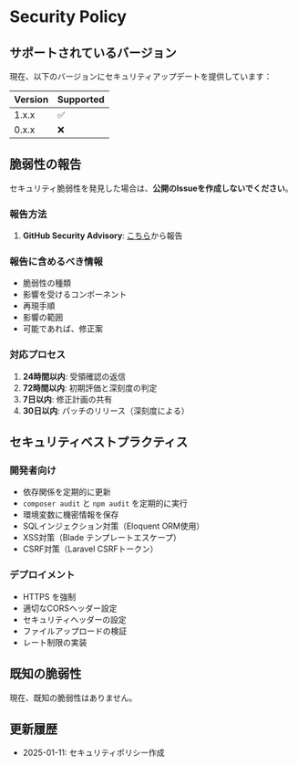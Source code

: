 # Security Policy

## サポートされているバージョン

現在、以下のバージョンにセキュリティアップデートを提供しています：

| Version | Supported          |
| ------- | ------------------ |
| 1.x.x   | :white_check_mark: |
| 0.x.x   | :x:                |

## 脆弱性の報告

セキュリティ脆弱性を発見した場合は、**公開のIssueを作成しないでください**。

### 報告方法

1. **GitHub Security Advisory**: [こちら](https://github.com/recursion-curriculum/plantuml-server/security/advisories/new)から報告

### 報告に含めるべき情報

- 脆弱性の種類
- 影響を受けるコンポーネント
- 再現手順
- 影響の範囲
- 可能であれば、修正案

### 対応プロセス

1. **24時間以内**: 受領確認の返信
2. **72時間以内**: 初期評価と深刻度の判定
3. **7日以内**: 修正計画の共有
4. **30日以内**: パッチのリリース（深刻度による）

## セキュリティベストプラクティス

### 開発者向け

- 依存関係を定期的に更新
- `composer audit` と `npm audit` を定期的に実行
- 環境変数に機密情報を保存
- SQLインジェクション対策（Eloquent ORM使用）
- XSS対策（Blade テンプレートエスケープ）
- CSRF対策（Laravel CSRFトークン）

### デプロイメント

- HTTPS を強制
- 適切なCORSヘッダー設定
- セキュリティヘッダーの設定
- ファイルアップロードの検証
- レート制限の実装

## 既知の脆弱性

現在、既知の脆弱性はありません。

## 更新履歴

- 2025-01-11: セキュリティポリシー作成